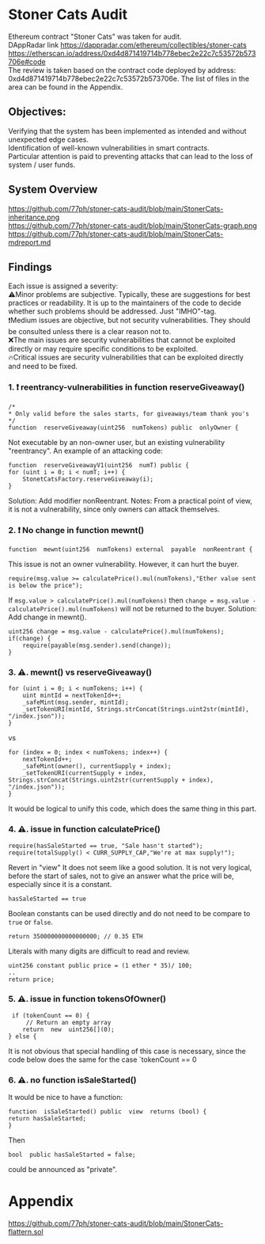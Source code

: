 # Stoner Cats Audit

Ethereum contract "Stoner Cats" was taken for audit.  
DAppRadar link https://dappradar.com/ethereum/collectibles/stoner-cats  
https://etherscan.io/address/0xd4d871419714b778ebec2e22c7c53572b573706e#code  
The review is taken based on the contract code deployed by address: 0xd4d871419714b778ebec2e22c7c53572b573706e. 
The list of files in the area can be found in the Appendix.  
## Objectives:
Verifying that the system has been implemented as intended and without unexpected edge cases.  
Identification of well-known vulnerabilities in smart contracts.  
Particular attention is paid to preventing attacks that can lead to the loss of system / user funds.  
## System Overview

https://github.com/77ph/stoner-cats-audit/blob/main/StonerCats-inheritance.png  
https://github.com/77ph/stoner-cats-audit/blob/main/StonerCats-graph.png  
https://github.com/77ph/stoner-cats-audit/blob/main/StonerCats-mdreport.md  

## Findings

Each issue is assigned a severity:  
⚠️Minor problems are subjective. Typically, these are suggestions for best practices or readability. It is up to the maintainers of the code to decide whether such problems should be addressed. Just "IMHO"-tag.  
❗Medium issues are objective, but not security vulnerabilities. They should be consulted unless there is a clear reason not to.  
❌The main issues are security vulnerabilities that cannot be exploited directly or may require specific conditions to be exploited.   
🔥Critical issues are security vulnerabilities that can be exploited directly and need to be fixed.  

### 1. ❗ reentrancy-vulnerabilities in function reserveGiveaway()

    /*
    * Only valid before the sales starts, for giveaways/team thank you's
    */
    function  reserveGiveaway(uint256  numTokens) public  onlyOwner {

Not executable by an non-owner user, but an existing vulnerability "reentrancy".
An example of an attacking code:

    function  reserveGiveawayV1(uint256  numT) public {
    for (uint i = 0; i < numT; i++) {
        StonetCatsFactory.reserveGiveaway(i);
    }

Solution: Add modifier nonReentrant.
Notes: From a practical point of view, it is not a vulnerability, since only owners can attack themselves.
### 2. ❗ No change in function mewnt()

    function  mewnt(uint256  numTokens) external  payable  nonReentrant {
This issue is not an owner vulnerability. However, it can hurt the buyer.

    require(msg.value >= calculatePrice().mul(numTokens),"Ether value sent is below the price");

If `msg.value > calculatePrice().mul(numTokens)` then `change = msg.value - calculatePrice().mul(numTokens)` will not be returned to the buyer.
Solution: Add change in mewnt(). 

    uint256 change = msg.value - calculatePrice().mul(numTokens);
    if(change) {
	    require(payable(msg.sender).send(change));
    }

### 3. ⚠️. mewnt() vs reserveGiveaway()

    for (uint i = 0; i < numTokens; i++) {
	    uint mintId = nextTokenId++;
	    _safeMint(msg.sender, mintId);
	    _setTokenURI(mintId, Strings.strConcat(Strings.uint2str(mintId), "/index.json"));
    }
vs

    for (index = 0; index < numTokens; index++) {
        nextTokenId++;
        _safeMint(owner(), currentSupply + index);
        _setTokenURI(currentSupply + index, Strings.strConcat(Strings.uint2str(currentSupply + index), "/index.json"));
    }
It would be logical to unify this code, which does the same thing in this part.
### 4. ⚠️. issue in function calculatePrice()

    require(hasSaleStarted == true, "Sale hasn't started");
    require(totalSupply() < CURR_SUPPLY_CAP,"We're at max supply!");
Revert in "view" It does not seem like a good solution. It is not very logical, before the start of sales, not to give an answer what the price will be, especially since it is a constant.

    hasSaleStarted == true
Boolean constants can be used directly and do not need to be compare to `true` or `false`.

    return 350000000000000000; // 0.35 ETH
Literals with many digits are difficult to read and review.

    uint256 constant public price = (1 ether * 35)/ 100;
    ..
    return price;

### 5. ⚠️. issue in function tokensOfOwner()

     if (tokenCount == 0) {
	     // Return an empty array
	    return  new  uint256[](0);
    } else {
It is not obvious that special handling of this case is necessary, since the code below does the same for the case `tokenCount == 0
### 6. ⚠️.  no function isSaleStarted()
It would be nice to have a function:

    function  isSaleStarted() public  view  returns (bool) {
    return hasSaleStarted;
    }
Then

    bool  public hasSaleStarted = false;

could be announced as "private".

# Appendix
https://github.com/77ph/stoner-cats-audit/blob/main/StonerCats-flattern.sol

